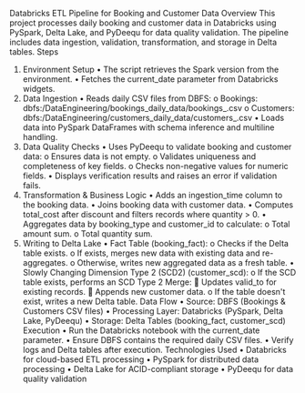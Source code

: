 Databricks ETL Pipeline for Booking and Customer Data
Overview
This project processes daily booking and customer data in Databricks using PySpark, Delta Lake, and PyDeequ for data quality validation. The pipeline includes data ingestion, validation, transformation, and storage in Delta tables.
Steps
1. Environment Setup
•	The script retrieves the Spark version from the environment.
•	Fetches the current_date parameter from Databricks widgets.
2. Data Ingestion
•	Reads daily CSV files from DBFS:
o	Bookings: dbfs:/DataEngineering/bookings_daily_data/bookings_<date>.csv
o	Customers: dbfs:/DataEngineering/customers_daily_data/customers_<date>.csv
•	Loads data into PySpark DataFrames with schema inference and multiline handling.
3. Data Quality Checks
•	Uses PyDeequ to validate booking and customer data:
o	Ensures data is not empty.
o	Validates uniqueness and completeness of key fields.
o	Checks non-negative values for numeric fields.
•	Displays verification results and raises an error if validation fails.
4. Transformation & Business Logic
•	Adds an ingestion_time column to the booking data.
•	Joins booking data with customer data.
•	Computes total_cost after discount and filters records where quantity > 0.
•	Aggregates data by booking_type and customer_id to calculate:
o	Total amount sum.
o	Total quantity sum.
5. Writing to Delta Lake
•	Fact Table (booking_fact):
o	Checks if the Delta table exists.
o	If exists, merges new data with existing data and re-aggregates.
o	Otherwise, writes new aggregated data as a fresh table.
•	Slowly Changing Dimension Type 2 (SCD2) (customer_scd):
o	If the SCD table exists, performs an SCD Type 2 Merge:
	Updates valid_to for existing records.
	Appends new customer data.
o	If the table doesn't exist, writes a new Delta table.
Data Flow
•	Source: DBFS (Bookings & Customers CSV files)
•	Processing Layer: Databricks (PySpark, Delta Lake, PyDeequ)
•	Storage: Delta Tables (booking_fact, customer_scd)
Execution
•	Run the Databricks notebook with the current_date parameter.
•	Ensure DBFS contains the required daily CSV files.
•	Verify logs and Delta tables after execution.
Technologies Used
•	Databricks for cloud-based ETL processing
•	PySpark for distributed data processing
•	Delta Lake for ACID-compliant storage
•	PyDeequ for data quality validation
